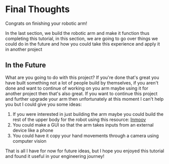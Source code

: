 # Final Thoughts
Congrats on finishing your robotic arm!

In the last section, we build the robotic arm and make it function thus completing this tutorial, in this section, we are going to go over things we could do in the future and how you could take this experience and apply it in another project

## In the Future

What are you going to do with this project? If you're done that's great you have built something not a lot of people build by themselves, if you aren't done and want to continue of working on you arm maybe using it for another project then that's also great. If you want to continue this project and further upgrade your arm then unfortunately at this moment I can't help you but I could give you some ideas:
1. If you were interested in just building the arm maybe you could build the rest of the upper body for the robot using this resource: [Inmoov](https://inmoov.fr/)
2. You could make a GUI so that the arm takes inputs from an external device like a phone
3. You could have it copy your hand movements through a camera using computer vision

That is all I have for now for future ideas, but I hope you enjoyed this tutorial and found it useful in your engineering journey!
     
